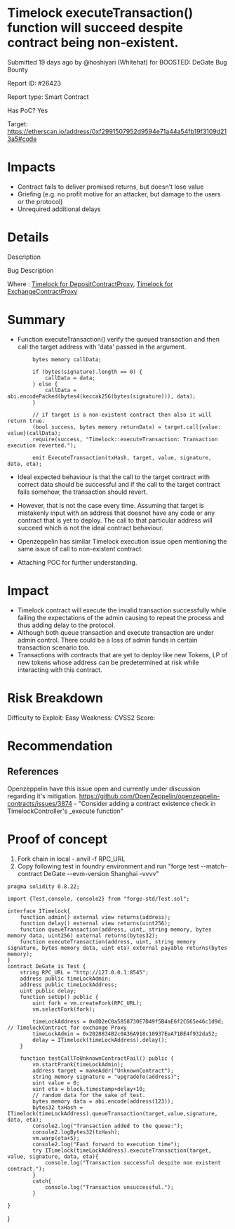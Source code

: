 # Timelock executeTransaction() function will succeed despite contract being non-existent.

Submitted 19 days ago by @hoshiyari (Whitehat) for BOOSTED: DeGate Bug Bounty

Report ID: #26423

Report type: Smart Contract

Has PoC? Yes

Target: https://etherscan.io/address/0xf2991507952d9594e71a44a54fb19f3109d213a5#code

# Impacts
- Contract fails to deliver promised returns, but doesn't lose value
- Griefing (e.g. no profit motive for an attacker, but damage to the users or the protocol)
- Unrequired additional delays

# Details

Description

Bug Description

Where : [Timelock for DepositContractProxy](https://etherscan.io/address/0xf2991507952d9594e71a44a54fb19f3109d213a5?utm_source=immunefi#code), [Timelock for ExchangeContractProxy](https://etherscan.io/address/0x0d2ec0a5858730e7d49f5b4ae6f2c665e46c1d9d?utm_source=immunefi#code)

# Summary
- Function executeTransaction() verify the queued transaction and then call the target address with 'data' passed in the argument.
```
        bytes memory callData;

        if (bytes(signature).length == 0) {
            callData = data;
        } else {
            callData = abi.encodePacked(bytes4(keccak256(bytes(signature))), data);
        }

        // if target is a non-existent contract then also it will return true. 
        (bool success, bytes memory returnData) = target.call{value: value}(callData);
        require(success, "Timelock::executeTransaction: Transaction execution reverted.");

        emit ExecuteTransaction(txHash, target, value, signature, data, eta);
```
- Ideal expected behaviour is that the call to the target contract with correct data should be successful and if the call to the target contract fails somehow, the transaction should revert.

- However, that is not the case every time. Assuming that target is mistakenly input with an address that doesnot have any code or any contract that is yet to deploy. The call to that particular address will succeed which is not the ideal contract behaviour.

- Openzeppelin has similar Timelock execution issue open mentioning the same issue of call to non-existent contract.

- Attaching POC for further understanding.

# Impact
- Timelock contract will execute the invalid transaction successfully while failing the expectations of the admin causing to repeat the process and thus adding delay to the protocol.
- Although both queue transaction and execute transaction are under admin control. There could be a loss of admin funds in certain transaction scenario too.
- Transactions with contracts that are yet to deploy like new Tokens, LP of new tokens whose address can be predetermined at risk while interacting with this contract.

# Risk Breakdown
Difficulty to Exploit: Easy Weakness: CVSS2 Score:

# Recommendation
## References
Openzeppelin have this issue open and currently under discussion regarding it's mitigation. https://github.com/OpenZeppelin/openzeppelin-contracts/issues/3874 - "Consider adding a contract existence check in TimelockController's _execute function"

# Proof of concept
1. Fork chain in local - anvil -f RPC_URL
2. Copy following test in foundry environment and run "forge test --match-contract DeGate --evm-version Shanghai -vvvv"
```
pragma solidity 0.8.22;

import {Test,console, console2} from "forge-std/Test.sol";

interface ITimelock{
    function admin() external view returns(address);
    function delay() external view returns(uint256);
    function queueTransaction(address, uint, string memory, bytes memory data, uint256) external returns(bytes32);
    function executeTransaction(address, uint, string memory signature, bytes memory data, uint eta) external payable returns(bytes memory);
}
contract DeGate is Test {
    string RPC_URL = "http://127.0.0.1:8545";
    address public timeLockAdmin; 
    address public timeLockAddress;
    uint public delay;
    function setUp() public {
        uint fork = vm.createFork(RPC_URL);
        vm.selectFork(fork);

        timeLockAddress = 0x0D2eC0a5858730E7D49f5B4aE6f2C665e46c1d9d; // TimelockContract for exchange Proxy
        timeLockAdmin = 0x2028834B2c0A36A918c10937EeA71BE4f932da52;
        delay = ITimelock(timeLockAddress).delay();
    }

    function testCallToUnknownContractFail() public {
        vm.startPrank(timeLockAdmin);
        address target = makeAddr("UnknownContract");
        string memory signature = "upgradeTo(address)";
        uint value = 0;
        uint eta = block.timestamp+delay+10;
        // random data for the sake of test. 
        bytes memory data = abi.encode(address(123));
        bytes32 txHash = ITimelock(timeLockAddress).queueTransaction(target,value,signature, data, eta);
        console2.log("Transaction added to the queue:");
        console2.logBytes32(txHash);
        vm.warp(eta+5);
        console2.log("Fast forward to execution time");
        try ITimelock(timeLockAddress).executeTransaction(target, value, signature, data, eta){
            console.log("Transaction successful despite non existent contract.");
        }
        catch{
            console.log("Transaction unsuccessful.");
        }
```

    }

}
